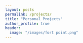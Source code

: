 ```yaml
---
layout: posts
permalink: /projects/
title: "Personal Projects"
author_profile: true
header:
  image: "/images/fort point.png"
---
```


